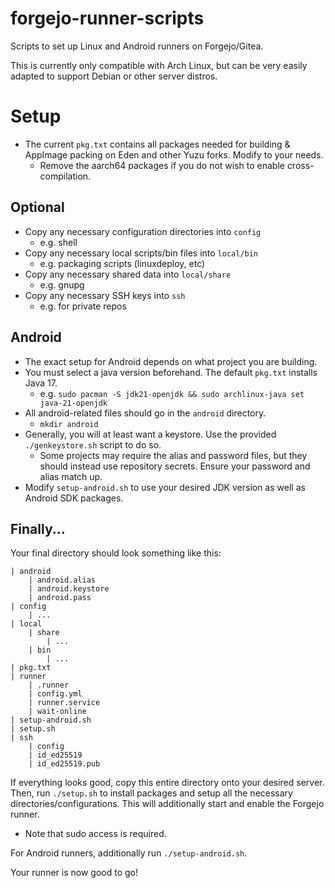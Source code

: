 # forgejo-runner-scripts
Scripts to set up Linux and Android runners on Forgejo/Gitea.

This is currently only compatible with Arch Linux, but can be very easily adapted to support Debian or other server distros.

# Setup
- The current `pkg.txt` contains all packages needed for building & AppImage packing on Eden and other Yuzu forks. Modify to your needs.
  * Remove the aarch64 packages if you do not wish to enable cross-compilation.

## Optional
- Copy any necessary configuration directories into `config`
  * e.g. shell
- Copy any necessary local scripts/bin files into `local/bin`
  * e.g. packaging scripts (linuxdeploy, etc)
- Copy any necessary shared data into `local/share`
  * e.g. gnupg
- Copy any necessary SSH keys into `ssh`
  * e.g. for private repos

## Android
- The exact setup for Android depends on what project you are building.
- You must select a java version beforehand. The default `pkg.txt` installs Java 17.
  * e.g. `sudo pacman -S jdk21-openjdk && sudo archlinux-java set java-21-openjdk`
- All android-related files should go in the `android` directory.
  * `mkdir android`
- Generally, you will at least want a keystore. Use the provided `./genkeystore.sh` script to do so.
  * Some projects may require the alias and password files, but they should instead use repository secrets. Ensure your password and alias match up.
- Modify `setup-android.sh` to use your desired JDK version as well as Android SDK packages.

## Finally...
Your final directory should look something like this:

```
| android
    | android.alias
    | android.keystore
    | android.pass
| config
    | ...
| local
    | share
        | ...
    | bin
        | ...
| pkg.txt
| runner
    | .runner
    | config.yml
    | runner.service
    | wait-online
| setup-android.sh
| setup.sh
| ssh
    | config
    | id_ed25519
    | id_ed25519.pub

```

If everything looks good, copy this entire directory onto your desired server. Then, run `./setup.sh` to install packages and setup all the necessary directories/configurations. This will additionally start and enable the Forgejo runner.
- Note that sudo access is required.

For Android runners, additionally run `./setup-android.sh`.

Your runner is now good to go!

